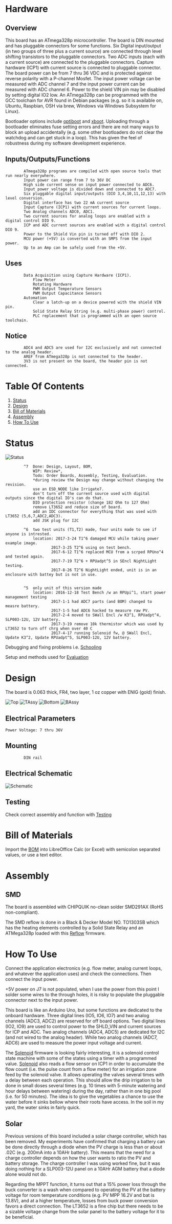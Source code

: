 # Hardware

## Overview

This board has an ATmega328p microcontroller. The board is DIN mounted and has pluggable connectors for some functions. Six Digital input/output (in two groups of three plus a current source) are connected through level shifting transistors to the pluggable connectors. Two ADC inputs (each with a current source) are connected to the pluggable connectors. Capture hardware (ICP1) with current source is connected to pluggable connector. The board power can be from 7 thru 36 VDC and is protected against reverse polarity with a P-channel Mosfet. The input power voltage can be measured with ADC channel 7 and the input power current can be measured with ADC channel 6. Power to the shield VIN pin may be disabled by setting digital IO2 low. An ATmega328p can be programmed with the GCC toolchain for AVR found in Debian packages (e.g. so it is available on, Ubuntu, Raspbian, OSH via brew, Windows via Windows Subsystem for Linux).

Bootloader options include [optiboot] and [xboot]. Uploading through a bootloader eliminates fuse setting errors and there are not many ways to block an upload accidentally (e.g. some other bootloaders do not clear the watchdog and can get stuck in a loop). This has given the feel of robustness during my software development experience.

[optiboot]: https://github.com/Optiboot/optiboot
[xboot]: https://github.com/alexforencich/xboot

## Inputs/Outputs/Functions

```
        ATmega328p programs are compiled with open source tools that run nearly everywhere.
        Input power can range from 7 to 36V DC
        High side current sense on input power connected to ADC6.
        Input power voltage is divided down and connected to ADC7.
        Six pluggable digital input/outputs (DIO 3,4,10,11,12,13) with level conversion.
        Digital interface has two 22 mA current source
        Input Capture (ICP1) with current sources for current loops.
        Two Analog channels ADC0, ADC1.
        Two current sources for analog loops are enabled with a digital control DIO 9.
        ICP and ADC current sources are enabled with a digital control DIO 9.
        Power to the Shield Vin pin is turned off with DIO 2.
        MCU power (+5V) is converted with an SMPS from the input power.
        Up to an Amp can be safely used from the +5V.
```

## Uses

```
        Data Acquisition using Capture Hardware (ICP1).
            Flow Meter
            Rotating Hardware
            PWM Output Temperature Sensors
            PWM Output Capacitance Sensors
        Automation
            Clear a latch-up on a device powered with the shield VIN pin.
            Solid State Relay String (e.g. multi-phase power) control.
            PLC replacement that is programmed with an open source toolchain.
```

## Notice

```
        ADC4 and ADC5 are used for I2C exclusively and not connected to the analog header.
        AREF from ATmega328p is not connected to the header.
        3V3 is not present on the board, the header pin is not connected.
```


# Table Of Contents

1. [Status](#status)
2. [Design](#design)
3. [Bill of Materials](#bill-of-materials)
4. [Assembly](#assembly)
5. [How To Use](#how-to-use)


# Status

![Status](./status_icon.png "RPUno Status")

```
        ^7  Done: Design, Layout, BOM,
            WIP: Review*,
            Todo: Order Boards, Assembly, Testing, Evaluation.
            *during review the Design may change without changing the revision.
            use an ESD_NODE like Irrigate7.
            don't turn off the current source used with digital outputs since the digital IO's can do that. 
            DIO protection resistor (change 182 Ohm to 127 Ohm)
            remove LT3652 and reduce size of board.
            add an IDC connector for everything that was used with LT3652 (5,6,7,ADC2,ADC3).
            add JSK plug for I2C

        ^6  two test units (T1,T2) made, four units made to see if anyone is intrested.
            location: 2017-3-24 T1^6 damaged MCU while taking power example image.
                    2017-3-25 T2^6 using on test bench.
                    2017-6-12 T1^6 replaced MCU from a scrped RPUno^4 and tested again.
                    2017-7-19 T2^6 + RPUadpt^5 in SEncl NightLight testing.
                    2017-8-26 T2^6 NightLight ended, unit is in an enclosure with battey but is not in use.


        ^5  only unit of this version made
            location: 2016-12-18 Test Bench /w an RPUpi^1, start power management testing
                    2017-1-1 had ADC7 parts (and BOM) changed to measre battery.
                    2017-1-5 had ADC6 hacked to measure raw PV.
                    2017-2-4 moved to SWall Encl /w K3^1, RPUadpt^4, SLP003-12U, 12V battery.
                    2017-3-19 remove 10k thermistor which was used by  LT3652 to turn off chrg when over 40 C
                    2017-4-17 running Solenoid fw, @ SWall Encl, Update K3^2, Update RPUadpt^5, SLP003-12U, 12V battery.
```

Debugging and fixing problems i.e. [Schooling](./Schooling/)

Setup and methods used for [Evaluation](./Evaluation/)


# Design

The board is 0.063 thick, FR4, two layer, 1 oz copper with ENIG (gold) finish.

![Top](./Documents/14140,Top.png "RPUno Top")
![TAssy](./Documents/14140,TAssy.jpg "RPUno Top Assy")
![Bottom](./Documents/14140,Bottom.png "RPUno Bottom")
![BAssy](./Documents/14140,BAssy.jpg "RPUno Bottom Assy")

## Electrical Parameters

```
Power Voltage: 7 thru 36V
```

## Mounting

```
        DIN rail
```

## Electrical Schematic

![Schematic](./Documents/14140,Schematic.png "RPUno Schematic")

## Testing

Check correct assembly and function with [Testing](./Testing/)


# Bill of Materials

Import the [BOM](./Design/14140,BOM.csv) into LibreOffice Calc (or Excel) with semicolon separated values, or use a text editor.


# Assembly

## SMD

The board is assembled with CHIPQUIK no-clean solder SMD291AX (RoHS non-compliant). 

The SMD reflow is done in a Black & Decker Model NO. TO1303SB which has the heating elements controlled by a Solid State Relay and an ATMega328p loaded with this [Reflow] firmware.

[Reflow]: https://github.com/epccs/RPUno/tree/master/Reflow


# How To Use

Connect the application electronics (e.g. flow meter, analog current loops, and whatever the application uses) and check the connections. Then connect the input power.  

+5V power on J7 is not populated, when I use the power from this point I solder some wires to the through holes, it is risky to populate the pluggable connector next to the input power.

This board is like an Arduino Uno, but some functions are dedicated to the onboard hardware. Three digital lines (IO5, IO6, IO7) and two analog channels (ADC3, ADC2) are reserved for off board options. Two digital lines (IO2, IO9) are used to control power to the SHLD_VIN and current sources for ICP and ADC. Two analog channels (ADC4, ADC5) are dedicated for I2C (and not wired to the analog header). While two analog channels (ADC7, ADC6) are used to measure the power input voltage and current.

The [Solenoid] firmware is looking fairly interesting, it is a solenoid control state machine with some of the states using a timer with a programmed value. [Solenoid] also reads a flow sensor on ICP1 in order to accumulate the flow count (i.e. the pulse count from a flow meter) for an irrigation zone feed by the solenoid valve. It allows operating the valves several times with a delay between each operation. This should allow the drip irrigation to be done in small doses several times (e.g. 10 times with 5-minute watering and hour delays between watering) during the day, rather than in one big pool (i.e. for 50 minutes). The idea is to give the vegetables a chance to use the water before it sinks bellow where their roots have access. In the soil in my yard, the water sinks in fairly quick. 

[Solenoid]: https://github.com/epccs/RPUno/tree/master/Solenoid

## Solar

Previous versions of this board included a solar charge controller, which has been removed. My experiments have confirmed that charging a battery can be done directly through a diode when the PV charge is less than or about .02C (e.g. 200mA into a 10AHr battery). This means that the need for a charge controller depends on how the user wants to ratio the PV and battery storage. The charge controller I was using worked fine, but it was doing nothing for a SLP003-12U panel on a 10AHr AGM battery that a diode alone would not do. 

Regarding the MPPT function, it turns out that a 15% power loss through the buck converter is a wash when compared to operating the PV at the battery voltage for room temperature conditions (e.g. PV MPP 16.2V and bat is 13.8V), and at a higher temperature, losses from buck power conversion favors a direct connection. The LT3652 is a fine chip but there needs to be a sizable voltage change from the solar panel to the battery voltage for it to be beneficial.

